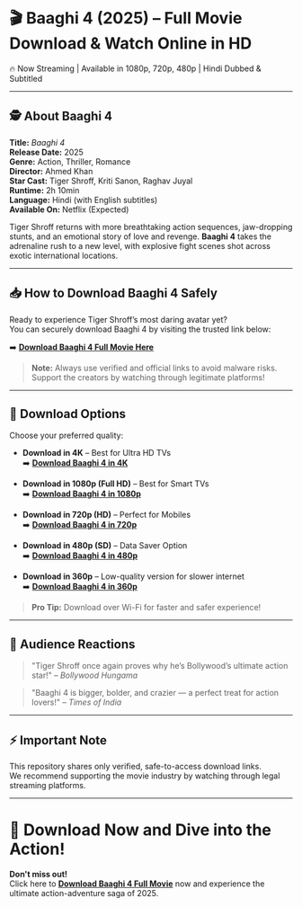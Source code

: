# 🎬 Baaghi 4 (2025) – Full Movie Download & Watch Online in HD

🔥 Now Streaming | Available in 1080p, 720p, 480p | Hindi Dubbed & Subtitled

---

## 🕵️ About Baaghi 4

**Title:** *Baaghi 4*  
**Release Date:** 2025  
**Genre:** Action, Thriller, Romance  
**Director:** Ahmed Khan  
**Star Cast:** Tiger Shroff, Kriti Sanon, Raghav Juyal  
**Runtime:** 2h 10min  
**Language:** Hindi (with English subtitles)  
**Available On:** Netflix (Expected)

Tiger Shroff returns with more breathtaking action sequences, jaw-dropping stunts, and an emotional story of love and revenge. **Baaghi 4** takes the adrenaline rush to a new level, with explosive fight scenes shot across exotic international locations.

---

## 📥 How to Download Baaghi 4 Safely

Ready to experience Tiger Shroff’s most daring avatar yet?  
You can securely download Baaghi 4 by visiting the trusted link below:

➡️ [**Download Baaghi 4 Full Movie Here**](https://indiajobnet.com/baaghi-4-2025-full-movie-download-watch-online-hd-tiger-shroff/)

> **Note:** Always use verified and official links to avoid malware risks. Support the creators by watching through legitimate platforms!

---

## 📁 Download Options

Choose your preferred quality:

- **Download in 4K** – Best for Ultra HD TVs  
➡️ [**Download Baaghi 4 in 4K**](https://indiajobnet.com/baaghi-4-2025-full-movie-download-watch-online-hd-tiger-shroff/)

- **Download in 1080p (Full HD)** – Best for Smart TVs  
➡️ [**Download Baaghi 4 in 1080p**](https://indiajobnet.com/baaghi-4-2025-full-movie-download-watch-online-hd-tiger-shroff/)

- **Download in 720p (HD)** – Perfect for Mobiles  
➡️ [**Download Baaghi 4 in 720p**](https://indiajobnet.com/baaghi-4-2025-full-movie-download-watch-online-hd-tiger-shroff/)

- **Download in 480p (SD)** – Data Saver Option  
➡️ [**Download Baaghi 4 in 480p**](https://indiajobnet.com/baaghi-4-2025-full-movie-download-watch-online-hd-tiger-shroff/)

- **Download in 360p** – Low-quality version for slower internet  
➡️ [**Download Baaghi 4 in 360p**](https://indiajobnet.com/baaghi-4-2025-full-movie-download-watch-online-hd-tiger-shroff/)

> **Pro Tip:** Download over Wi-Fi for faster and safer experience!

---

## 📝 Audience Reactions

> "Tiger Shroff once again proves why he’s Bollywood’s ultimate action star!" – *Bollywood Hungama*

> "Baaghi 4 is bigger, bolder, and crazier — a perfect treat for action lovers!" – *Times of India*

---

## ⚡ Important Note

This repository shares only verified, safe-to-access download links.  
We recommend supporting the movie industry by watching through legal streaming platforms.

---

# 🎯 Download Now and Dive into the Action!

**Don't miss out!**  
Click here to [**Download Baaghi 4 Full Movie**](https://indiajobnet.com/baaghi-4-2025-full-movie-download-watch-online-hd-tiger-shroff/) now and experience the ultimate action-adventure saga of 2025.
